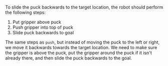 To slide the puck backwards to the target location, the robot should perform the following steps:

1. Put gripper above puck
2. Push gripper into top of puck
3. Slide puck backwards to goal

The same steps as `push`, but instead of moving the puck to the left or right, we move it backwards towards the target location. We need to make sure the gripper is above the puck, put the gripper around the puck if it isn't already there, and then slide the puck backwards to the goal.